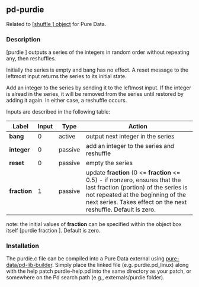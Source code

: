 ## pd-purdie
Related to [[shuffle ] object](https://github.com/metamystical/pd-shuffle) for Pure Data.

### Description

[purdie ] outputs a series of the integers in random order without repeating any, then reshuffles. 

Initially the series is empty and bang has no effect. A reset message to the leftmost input returns the series to its initial state. 

Add an integer to the series by sending it to the leftmost input. If the integer is alread in the series, it will be removed from the series until restored by adding it again. In either case, a reshuffle occurs.

Inputs are described in the following table:

| Label    | Input | Type    | Action                                                                                                                                 |
|----------|---------|---------|----------------------------------------------------------------------------------------------------------------------------------------|
| **bang**     | 0       | active   | output next integer in the series |
| **integer**   | 0       | passive  | add an integer to the series and reshuffle |
| **reset**    | 0       | passive  | empty the series |
| **fraction** | 1       | passive  | update **fraction** (0 <= **fraction** <= 0.5) - if nonzero, ensures that the last fraction (portion) of the series is not repeated at the beginning of the next series. Takes effect on the next reshuffle. Default is zero. |

note: the initial values of **fraction** can be specified within the object box itself [purdie fraction ]. Default is zero.

### Installation

The purdie.c file can be compiled into a Pure Data external using [pure-data/pd-lib-builder](https://github.com/pure-data/pd-lib-builder). Simply place the linked file (e.g. purdie.pd_linux) along with the help patch purdie-help.pd into the same directory as your patch, or somewhere on the Pd search path (e.g., externals/purdie folder).
